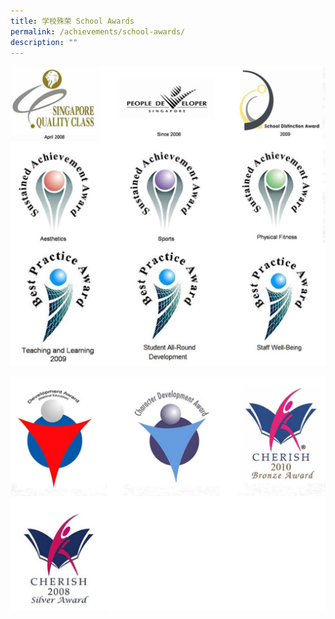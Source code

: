```yaml
---
title: 学校殊荣 School Awards
permalink: /achievements/school-awards/
description: ""
---
```


![](/images/School%20awards.jpg)

![](/images/School%20awards%202.jpg)